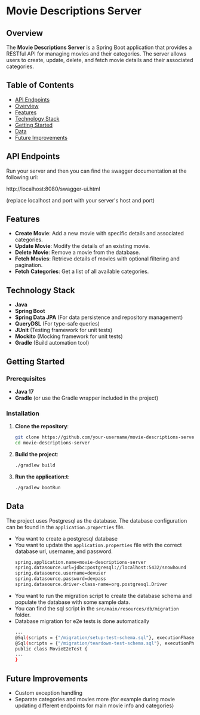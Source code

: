 # Movie Descriptions Server

## Overview

The **Movie Descriptions Server** is a Spring Boot application that provides a RESTful API for managing movies and their categories. The server allows users to create, update, delete, and fetch movie details and their associated categories.

## Table of Contents

- [API Endpoints](#api-endpoints)
- [Overview](#overview)
- [Features](#features)
- [Technology Stack](#technology-stack)
- [Getting Started](#getting-started)
- [Data](#data)
- [Future Improvements](#future-improvements)


## API Endpoints
Run your server and then you can find the swagger documentation at the following url:

http://localhost:8080/swagger-ui.html 

(replace localhost and port with your server's host and port)


## Features

- **Create Movie**: Add a new movie with specific details and associated categories.
- **Update Movie**: Modify the details of an existing movie.
- **Delete Movie**: Remove a movie from the database.
- **Fetch Movies**: Retrieve details of movies with optional filtering and pagination.
- **Fetch Categories**: Get a list of all available categories.

## Technology Stack

- **Java**
- **Spring Boot**
- **Spring Data JPA** (For data persistence and repository management)
- **QueryDSL** (For type-safe queries)
- **JUnit** (Testing framework for unit tests)
- **Mockito** (Mocking framework for unit tests)
- **Gradle** (Build automation tool)

## Getting Started

### Prerequisites

- **Java 17**
- **Gradle** (or use the Gradle wrapper included in the project)

### Installation

1. **Clone the repository**:
   ```sh
   git clone https://github.com/your-username/movie-descriptions-server.git
   cd movie-descriptions-server
2. **Build the project**:
   ```sh
   ./gradlew build
3. **Run the application:t**:
   ```sh
   ./gradlew bootRun
   
## Data
The project uses Postgresql as the database. 
The database configuration can be found in the `application.properties` file.
- You want to create a postgresql database
- You want to update the `application.properties` file with the correct database url, username, and password.
  ```sh
  spring.application.name=movie-descriptions-server
  spring.datasource.url=jdbc:postgresql://localhost:5432/snowhound
  spring.datasource.username=devuser
  spring.datasource.password=devpass
  spring.datasource.driver-class-name=org.postgresql.Driver
  ```
- You want to run the migration script to create the database schema and populate the database with some sample data.
- You can find the sql script in the `src/main/resources/db/migration` folder.
- Database migration for e2e tests is done automatically
  ```sh
  ...
  @Sql(scripts = {"/migration/setup-test-schema.sql"}, executionPhase = Sql.ExecutionPhase.BEFORE_TEST_METHOD)
  @Sql(scripts = {"/migration/teardown-test-schema.sql"}, executionPhase = Sql.ExecutionPhase.AFTER_TEST_METHOD)
  public class MovieE2eTest {
  ...
  }
  ```
  
## Future Improvements
- Custom exception handling
- Separate categories and movies more (for example during movie updating different endpoints for main movie info and categories)

